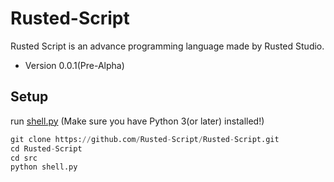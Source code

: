 # Rusted-Script
Rusted Script is an advance programming language made by Rusted Studio.

- Version 0.0.1(Pre-Alpha)

## Setup
run [shell.py](https://github.com/Rusted-Script/Rusted-Script/blob/master/src/shell.py) (Make sure you have Python 3(or later) installed!)
```py
git clone https://github.com/Rusted-Script/Rusted-Script.git
cd Rusted-Script
cd src
python shell.py
```
